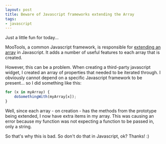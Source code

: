 ```yaml
---
layout: post
title: Beware of Javascript frameworks extending the Array
tags:
- javascript
---
```

Just a little fun for today... 

MooTools, a common Javascript framework, is responsible for [extending an array](http://mootools.net/docs/core/Types/Array) in Javascript.  It adds a number of useful features to each array that is created.

However, this can be a problem.  When creating a third-party javascript widget, I created an array of properties that needed to be iterated through.  I obviously cannot depend on a specific Javascript framework to be present... so I did something like this:

```javascript
for (x in myArray) {
    doSomethingWith(myArray[x]);
}
```

Well, since each array - on creation - has the methods from the prototype being extended, I now have extra items in my array.  This was causing an error because my function was not expecting a function to be passed in, only a string.

So that's why this is bad.  So don't do that in Javascript, ok? Thanks! :)

